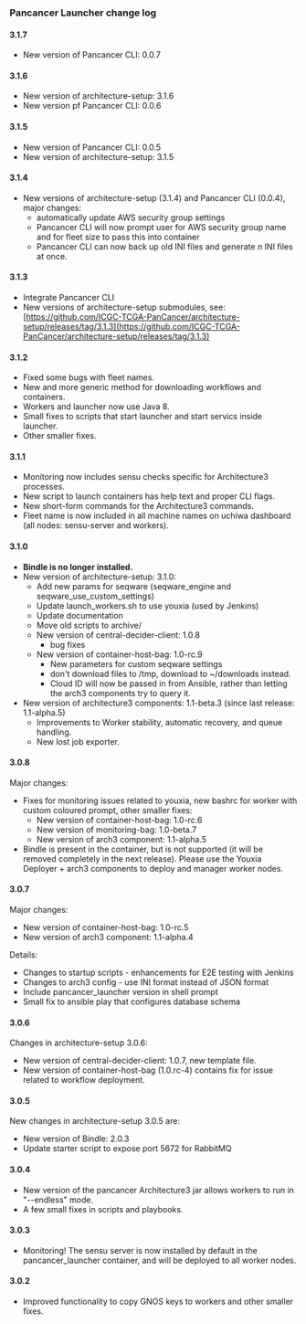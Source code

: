### Pancancer Launcher change log

#### 3.1.7
 - New version of Pancancer CLI: 0.0.7

#### 3.1.6
 - New version of architecture-setup: 3.1.6
 - New version pf Pancancer CLI: 0.0.6

#### 3.1.5
 - New version of Pancancer CLI: 0.0.5
 - New version of architecture-setup: 3.1.5

#### 3.1.4
 - New versions of architecture-setup (3.1.4) and Pancancer CLI (0.0.4), major changes:
   - automatically update AWS security group settings
   - Pancancer CLI will now prompt user for AWS security group name and for fleet size to pass this into container
   - Pancancer CLI can now back up old INI files and generate _n_ INI files at once.

#### 3.1.3
 - Integrate Pancancer CLI
 - New versions of architecture-setup submodules, see: [https://github.com/ICGC-TCGA-PanCancer/architecture-setup/releases/tag/3.1.3](https://github.com/ICGC-TCGA-PanCancer/architecture-setup/releases/tag/3.1.3)

#### 3.1.2
 - Fixed some bugs with fleet names.
 - New and more generic method for downloading workflows and containers.
 - Workers and launcher now use Java 8.
 - Small fixes to scripts that start launcher and start servics inside launcher.
 - Other smaller fixes.

#### 3.1.1
 - Monitoring now includes sensu checks specific for Architecture3 processes.
 - New script to launch containers has help text and proper CLI flags.
 - New short-form commands for the Architecture3 commands.
 - Fleet name is now included in all machine names on uchiwa dashboard (all nodes: sensu-server and workers).

#### 3.1.0
 - **Bindle is no longer installed.**
 - New version of architecture-setup: 3.1.0:
   - Add new params for seqware (seqware_engine and seqware_use_custom_settings)
   - Update launch_workers.sh to use youxia (used by Jenkins)
   - Update documentation
   - Move old scripts to archive/
   - New version of central-decider-client: 1.0.8
     - bug fixes
   - New version of container-host-bag: 1.0-rc.9
     - New parameters for custom seqware settings
     - don't download files to /tmp, download to ~/downloads instead.
     - Cloud ID will now be passed in from Ansible, rather than letting the arch3 components try to query it.
 - New version of architecture3 components: 1.1-beta.3 (since last release: 1.1-alpha.5)
   - Improvements to Worker stability, automatic recovery, and queue handling.
   - New lost job exporter.

#### 3.0.8
Major changes:
 - Fixes for monitoring issues related to youxia, new bashrc for worker with custom coloured prompt, other smaller fixes:
   - New version of container-host-bag: 1.0-rc.6
   - New version of monitoring-bag: 1.0-beta.7
   - New version of arch3 component: 1.1-alpha.5
 - Bindle is present in the container, but is not supported (it will be removed completely in the next release). Please use the Youxia Deployer + arch3 components to deploy and manager worker nodes.

#### 3.0.7
Major changes:
 - New version of container-host-bag: 1.0-rc.5
 - New version of arch3 component: 1.1-alpha.4

Details:
 - Changes to startup scripts - enhancements for E2E testing with Jenkins
 - Changes to arch3 config - use INI format instead of JSON format
 - Include pancancer_launcher version in shell prompt
 - Small fix to ansible play that configures database schema


#### 3.0.6
Changes in architecture-setup 3.0.6:
 - New version of central-decider-client: 1.0.7, new template file.
 - New version of container-host-bag (1.0.rc-4) contains fix for issue related to workflow deployment.

#### 3.0.5
New changes in architecture-setup 3.0.5 are:
  - New version of Bindle: 2.0.3
  - Update starter script to expose port 5672 for RabbitMQ

#### 3.0.4
  - New version of the pancancer Architecture3 jar allows workers to run in "--endless" mode.
  - A few small fixes in scripts and playbooks.

#### 3.0.3
  - Monitoring! The sensu server is now installed by default in the pancancer_launcher container, and will be deployed to all worker nodes.

#### 3.0.2
  - Improved functionality to copy GNOS keys to workers and other smaller fixes.
